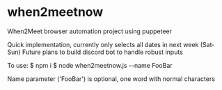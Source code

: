 # when2meetnow
 When2Meet browser automation project using puppeteer

Quick implementation, currently only selects all dates in next week (Sat-Sun)
Future plans to build discord bot to handle robust inputs

To use:
$ npm i
$ node when2meetnow.js --name FooBar

Name parameter ('FooBar') is optional, one word with normal characters